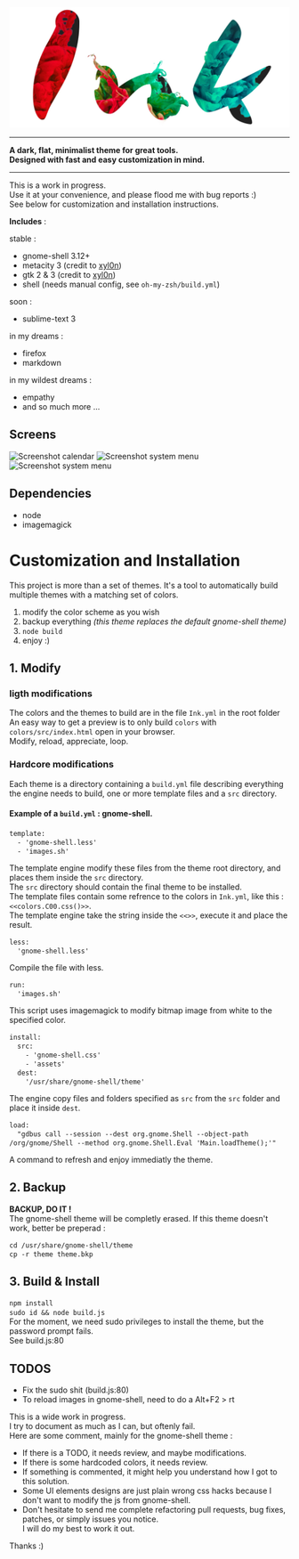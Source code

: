 <!-- ![Ink](logo.png) -->

<div id="container" style="text-align: center">
    <img src="logo.jpg" alt="Ink" width="700px"/>
</div>

---

**A dark, flat, minimalist theme for great tools.  
Designed with fast and easy customization in mind.**

---

This is a work in progress.  
Use it at your convenience, and please flood me with bug reports :)  
See below for customization and installation instructions.

**Includes** :

stable :

+ gnome-shell 3.12+
+ metacity 3 (credit to [xyl0n](https://github.com/xyl0n/iris))
+ gtk 2 & 3 (credit to [xyl0n](https://github.com/xyl0n/iris))
+ shell (needs manual config, see `oh-my-zsh/build.yml`)

soon :

+ sublime-text 3

in my dreams :

+ firefox
+ markdown

in my wildest dreams :

+ empathy
+ and so much more ...

## Screens

![Screenshot calendar](https://raw.github.com/etnbrd/Ink/master/screens/prompt.png)
![Screenshot system menu](https://raw.github.com/etnbrd/Ink/master/screens/features.png)
![Screenshot system menu](https://raw.github.com/etnbrd/Ink/master/screens/overview.png)

## Dependencies

+ node
+ imagemagick

# Customization and Installation

This project is more than a set of themes.
It's a tool to automatically build multiple themes with a matching set of colors.

1. modify the color scheme as you wish
2. backup everything *(this theme replaces the default gnome-shell theme)*
3. `node build`
4. enjoy :)

## 1. Modify

### ligth modifications
The colors and the themes to build are in the file `Ink.yml` in the root folder  
An easy way to get a preview is to only build `colors` with `colors/src/index.html` open in your browser.  
Modify, reload, appreciate, loop. 

### Hardcore modifications
Each theme is a directory containing a `build.yml` file describing everything the engine needs to build, one or more template files and a `src` directory.  




#### Example of a `build.yml` : gnome-shell.

```
template:
  - 'gnome-shell.less'
  - 'images.sh'

```
The template engine modify these files from the theme root directory, and places them inside the `src` directory.  
The `src` directory should contain the final theme to be installed.  
The template files contain some refrence to the colors in `Ink.yml`, like this : `<<colors.C00.css()>>`.  
The template engine take the string inside the `<<>>`, execute it and place the result.

```
less:
  'gnome-shell.less'
```
Compile the file with less.

```
run:
  'images.sh'
```
This script uses imagemagick to modify bitmap image from white to the specified color.

```
install:
  src: 
    - 'gnome-shell.css'
    - 'assets'
  dest:
    '/usr/share/gnome-shell/theme'
```
The engine copy files and folders specified as `src` from the `src` folder and place it inside `dest`.

```
load:
  "gdbus call --session --dest org.gnome.Shell --object-path /org/gnome/Shell --method org.gnome.Shell.Eval 'Main.loadTheme();'"
```
A command to refresh and enjoy immediatly the theme.

## 2. Backup

**BACKUP, DO IT !**  
The gnome-shell theme will be completly erased.
If this theme doesn't work, better be preperad :
```
cd /usr/share/gnome-shell/theme
cp -r theme theme.bkp
```

## 3. Build & Install

`npm install`  
`sudo id && node build.js`  
For the moment, we need sudo privileges to install the theme, but the password prompt fails.  
See build.js:80

## TODOS

+ Fix the sudo shit (build.js:80)
+ To reload images in gnome-shell, need to do a Alt+F2 > rt

This is a wide work in progress.  
I try to document as much as I can, but oftenly fail.  
Here are some comment, mainly for the gnome-shell theme :

+ If there is a TODO, it needs review, and maybe modifications.
+ If there is some hardcoded colors, it needs review.
+ If something is commented, it might help you understand how I got to this solution.
+ Some UI elements designs are just plain wrong css hacks because I don't want to modify the js from gnome-shell.
+ Don't hesitate to send me complete refactoring pull requests, bug fixes, patches, or simply issues you notice.  
I will do my best to work it out.

Thanks :)





